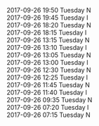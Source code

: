 2017-09-26 19:50 Tuesday  N  
2017-09-26 19:45 Tuesday  I  
2017-09-26 18:20 Tuesday  N  
2017-09-26 18:15 Tuesday  I  
2017-09-26 13:15 Tuesday  N  
2017-09-26 13:10 Tuesday  I  
2017-09-26 13:05 Tuesday  N  
2017-09-26 13:00 Tuesday  I  
2017-09-26 12:30 Tuesday  N  
2017-09-26 12:25 Tuesday  I  
2017-09-26 11:45 Tuesday  N  
2017-09-26 11:40 Tuesday  I  
2017-09-26 09:35 Tuesday  N  
2017-09-26 07:20 Tuesday  I  
2017-09-26 07:15 Tuesday  N  
